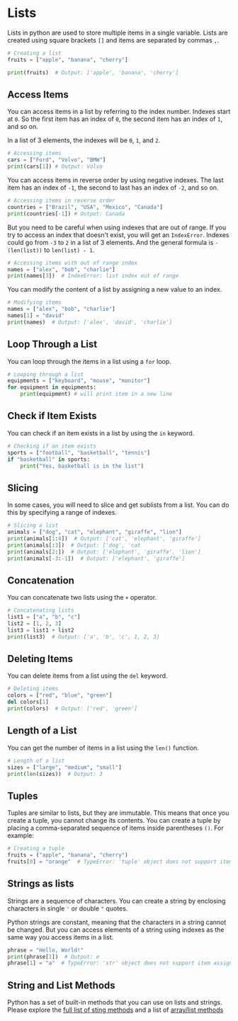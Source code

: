 # Lists

Lists in python are used to store multiple items in a single variable. Lists are created using square brackets `[]` and
items are separated by commas `,`.

``` python
# Creating a list
fruits = ["apple", "banana", "cherry"]

print(fruits)  # Output: ['apple', 'banana', 'cherry']
```

## Access Items

You can access items in a list by referring to the index number. Indexes start at `0`. So the first item has an index of
`0`, the second item has an index of `1`, and so on.

In a list of 3 elements, the indexes will be `0`, `1`, and `2`.

``` python
# Accessing items
cars = ["Ford", "Volvo", "BMW"]
print(cars[1]) # Output: Volvo
```

You can access items in reverse order by using negative indexes. The last item has an index of `-1`, the second to last
has an index of `-2`, and so on.

``` python
# Accessing items in reverse order
countries = ["Brazil", "USA", "Mexico", "Canada"]
print(countries[-1]) # Output: Canada
```

But you need to be careful when using indexes that are out of range. If you try to access an index that doesn't exist,
you will get an `IndexError`. Indexes could go from `-3` to `2` in a list of 3 elements. And the general formula is
`-(len(list))` to `len(list) - 1`.

``` python
# Accessing items with out of range index
names = ["alex", "bob", "charlie"]
print(names[3])  # IndexError: list index out of range
```

You can modify the content of a list by assigning a new value to an index.

``` python
# Modifying items
names = ["alex", "bob", "charlie"]
names[1] = "david"
print(names)  # Output: ['alex', 'david', 'charlie']
```

## Loop Through a List

You can loop through the items in a list using a `for` loop.

``` python
# Looping through a list
equipments = ["keyboard", "mouse", "monitor"]
for equipment in equipments:
    print(equipment) # will print item in a new line
```

## Check if Item Exists

You can check if an item exists in a list by using the `in` keyword.

``` python
# Checking if an item exists
sports = ["football", "basketball", "tennis"]
if "basketball" in sports:
    print("Yes, basketball is in the list")
```

## Slicing

In some cases, you will need to slice and get sublists from a list. You can do this by specifying a range of indexes.

``` python
# Slicing a list
animals = ["dog", "cat", "elephant", "giraffe", "lion"]
print(animals[1:4])  # Output: ['cat', 'elephant', 'giraffe']
print(animals[:3])  # Output: ['dog', 'cat
print(animals[2:])  # Output: ['elephant', 'giraffe', 'lion']
print(animals[-3:-1])  # Output: ['elephant', 'giraffe']
```

## Concatenation

You can concatenate two lists using the `+` operator.

``` python
# Concatenating lists
list1 = ["a", "b", "c"]
list2 = [1, 2, 3]
list3 = list1 + list2
print(list3)  # Output: ['a', 'b', 'c', 1, 2, 3]
```

## Deleting Items

You can delete items from a list using the `del` keyword.

``` python
# Deleting items
colors = ["red", "blue", "green"]
del colors[1]
print(colors)  # Output: ['red', 'green']
```

## Length of a List

You can get the number of items in a list using the `len()` function.

``` python
# Length of a list
sizes = ["large", "medium", "small"]
print(len(sizes))  # Output: 3
```

## Tuples

Tuples are similar to lists, but they are immutable. This means that once you create a tuple, you cannot change its
contents. You can create a tuple by placing a comma-separated sequence of items inside parentheses `()`. For example:

```python
# Creating a tuple
fruits = ("apple", "banana", "cherry")
fruits[0] = "orange"  # TypeError: 'tuple' object does not support item assignment
```

## Strings as lists

Strings are a sequence of characters. You can create a string by enclosing characters in single `'` or double `"`
quotes.

Python strings are constant, meaning that the characters in a string cannot be changed. But you can access elements of a
string using indexes as the same way you access items in a list.

``` python
phrase = "Hello, World!"
print(phrase[1])  # Output: e
phrase[1] = "a"  # TypeError: 'str' object does not support item assignment
```

## String and List Methods

Python has a set of built-in methods that you can use on lists and strings. Please explore
the [full list of sting methods](https://www.w3schools.com/python/python_ref_string.asp) and a list
of [array/list methods](https://www.w3schools.com/python/python_ref_list.asp)

